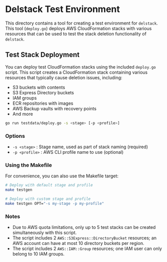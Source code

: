 # Delstack Test Environment

This directory contains a tool for creating a test environment for `delstack`. This tool (`deploy.go`) deploys AWS CloudFormation stacks with various resources that can be used to test the stack deletion functionality of `delstack`.

## Test Stack Deployment

You can deploy test CloudFormation stacks using the included `deploy.go` script. This script creates a CloudFormation stack containing various resources that typically cause deletion issues, including:

- S3 buckets with contents
- S3 Express Directory buckets
- IAM groups
- ECR repositories with images
- AWS Backup vaults with recovery points
- And more

```bash
go run testdata/deploy.go -s <stage> [-p <profile>]
```

### Options

- `-s <stage>` : Stage name, used as part of stack naming (required)
- `-p <profile>` : AWS CLI profile name to use (optional)

### Using the Makefile

For convenience, you can also use the Makefile target:

```bash
# Deploy with default stage and profile
make testgen

# Deploy with custom stage and profile
make testgen OPT="-s my-stage -p my-profile"
```

### Notes

- Due to AWS quota limitations, only up to 5 test stacks can be created simultaneously with this script.
- The script includes 2 `AWS::S3Express::DirectoryBucket` resources; an AWS account can have at most 10 directory buckets per region.
- The script includes 2 `AWS::IAM::Group` resources; one IAM user can only belong to 10 IAM groups.
